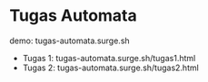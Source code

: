 # Tugas Automata

demo: tugas-automata.surge.sh

  - Tugas 1: tugas-automata.surge.sh/tugas1.html
  - Tugas 2: tugas-automata.surge.sh/tugas2.html

